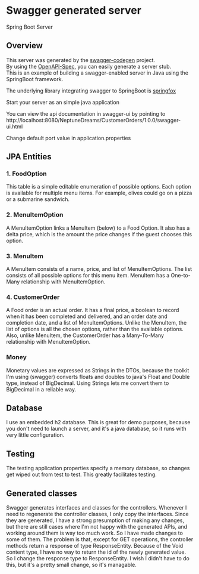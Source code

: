 # Swagger generated server

Spring Boot Server 


## Overview  
This server was generated by the [swagger-codegen](https://github.com/swagger-api/swagger-codegen) project.  
By using the [OpenAPI-Spec](https://github.com/swagger-api/swagger-core), you can easily generate a server stub.  
This is an example of building a swagger-enabled server in Java using the SpringBoot framework.  

The underlying library integrating swagger to SpringBoot is [springfox](https://github.com/springfox/springfox)  

Start your server as an simple java application  

You can view the api documentation in swagger-ui by pointing to 
http://localhost:8080/NeptuneDreams/CustomerOrders/1.0.0/swagger-ui.html 

Change default port value in application.properties

## JPA Entities

### 1. FoodOption
This table is a simple editable enumeration of possible options. Each option
is available for multiple menu items. For example, olives could go on a pizza or a submarine sandwich.

### 2. MenuItemOption
A MenuItemOption links a MenuItem (below) to a Food Option. It also has a delta price, which is the amount the price changes if the guest chooses this option.

### 3. MenuItem
A MenuItem consists of a name, price, and list of MenuItemOptions. The list consists of all possible options for this menu item. MenuItem has a One-to-Many relationship with MenuItemOption.

### 4. CustomerOrder
A Food order is an actual order. It has a final price, a boolean to record when it has been completed and delivered, and an order date and completion date, and a list of MenuItemOptions. Unlike the MenuItem, the list of options is all the chosen options, rather than the available options. Also, unlike MenuItem, the CustomerOrder has a Many-To-Many relationship with MenuItemOption.

### Money
Monetary values are expressed as Strings in the DTOs, because the toolkit I'm using (swagger) converts floats and doubles to java's Float and Double type, instead of BigDecimal. Using Strings lets me convert them to BigDecimal in a reliable way.

## Database
I use an embedded h2 database. This is great for demo purposes, because you don't need to launch a server, and it's a java database, so it runs with very little configuration.

## Testing
The testing application properties specify a memory database, so changes get wiped out from test to test. This greatly facilitates testing.

## Generated classes
Swagger generates interfaces and classes for the controllers. Whenever I need to regenerate the controller classes, I only copy the interfaces. Since they are generated, I have a strong presumption of making any changes, but there are still cases where I'm not happy with the generated APIs, and working around them is way too much work. So I have made changes to some of them. The problem is that, except for GET operations, the controller methods return a response of type ResponseEntity<Void>. Because of the Void content type, I have no way to return the id of the newly generated value. So I change the response type to ResponseEntity<String>. I wish I didn't have to do this, but it's a pretty small change, so it's managable.

